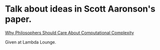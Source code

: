 # Talk about ideas in Scott Aaronson's paper.

[Why Philosophers Should Care About Computational Complexity](http://www.scottaaronson.com/papers/philos.pdf)

Given at Lambda Lounge.

